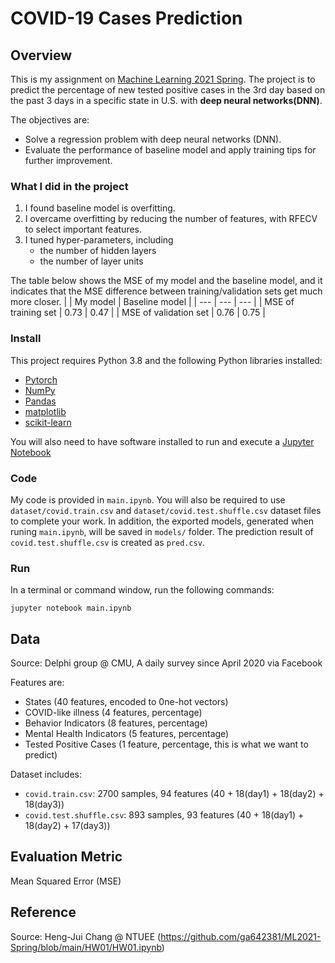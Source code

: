 # COVID-19 Cases Prediction
## Overview
This is my assignment on [Machine Learning 2021 Spring](https://speech.ee.ntu.edu.tw/~hylee/ml/2021-spring.html). The project is to predict the percentage of new tested positive cases in the 3rd day based on the past 3 days in a specific state in U.S. with **deep neural networks(DNN)**. 

The objectives are:
- Solve a regression problem with deep neural networks (DNN).
- Evaluate the performance of baseline model and apply training tips for further improvement.

### What I did in the project
1. I found baseline model is overfitting. 
2. I overcame overfitting by reducing the number of features, with RFECV to select important features.
3. I tuned hyper-parameters, including
    - the number of hidden layers
    - the number of layer units

The table below shows the MSE of my model and the baseline model, and it indicates that the MSE difference between training/validation sets get much more closer.
|     | My model | Baseline model |
| --- | --- | --- |
| MSE of training set | 0.73 | 0.47 |
| MSE of validation set | 0.76 | 0.75 |

### Install
This project requires Python 3.8 and the following Python libraries installed:
- [Pytorch](https://pytorch.org/)
- [NumPy](https://numpy.org/)
- [Pandas](https://pandas.pydata.org/)
- [matplotlib](https://matplotlib.org/)
- [scikit-learn](https://scikit-learn.org/stable/)

You will also need to have software installed to run and execute a [Jupyter Notebook](https://jupyter.org/)

### Code
My code is provided in `main.ipynb`. You will also be required to use `dataset/covid.train.csv` and `dataset/covid.test.shuffle.csv` dataset files to complete your work. In addition, the exported models, generated when runing `main.ipynb`, will be saved in `models/` folder. The prediction result of `covid.test.shuffle.csv` is created as `pred.csv`.  
### Run
In a terminal or command window, run the following commands:
```
jupyter notebook main.ipynb
```
## Data
Source: Delphi group @ CMU, A daily survey since April 2020 via Facebook

Features are:
- States (40 features, encoded to 0ne-hot vectors)
- COVID-like illness (4 features, percentage)
- Behavior Indicators (8 features, percentage)
- Mental Health Indicators (5 features, percentage)
- Tested Positive Cases (1 feature, percentage, this is what we want to predict)

Dataset includes:
- `covid.train.csv`: 2700 samples, 94 features (40 + 18(day1) + 18(day2) + 18(day3))
- `covid.test.shuffle.csv`: 893 samples, 93 features (40 + 18(day1) + 18(day2) + 17(day3))

## Evaluation Metric
Mean Squared Error (MSE)

## Reference
Source: Heng-Jui Chang @ NTUEE (https://github.com/ga642381/ML2021-Spring/blob/main/HW01/HW01.ipynb)

